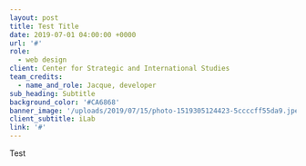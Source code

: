 ```yaml
---
layout: post
title: Test Title
date: 2019-07-01 04:00:00 +0000
url: '#'
role:
  - web design
client: Center for Strategic and International Studies
team_credits:
  - name_and_role: Jacque, developer
sub_heading: Subtitle
background_color: '#CA6868'
banner_image: '/uploads/2019/07/15/photo-1519305124423-5ccccff55da9.jpeg'
client_subtitle: iLab
link: '#'
---
```


Test
